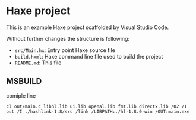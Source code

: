 # Haxe project

This is an example Haxe project scaffolded by Visual Studio Code.

Without further changes the structure is following:

 * `src/Main.hx`: Entry point Haxe source file
 * `build.hxml`: Haxe command line file used to build the project
 * `README.md`: This file

## MSBUILD
 
comiple line
 
 `cl out/main.c libhl.lib ui.lib openal.lib fmt.lib directx.lib /O2 /I out /I ./hashlink-1.8/src /link /LIBPATH:./hl-1.8.0-win /OUT:main.exe`
